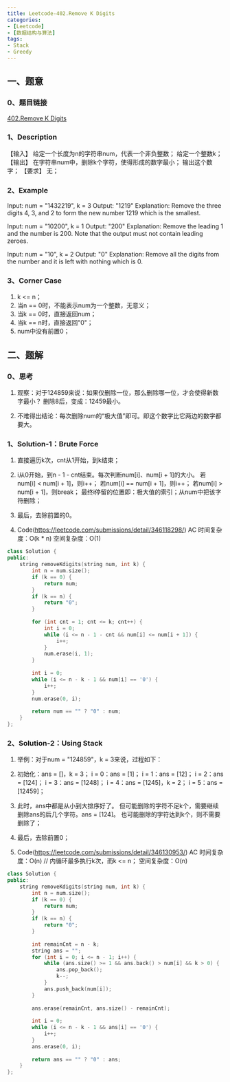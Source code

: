 ```yaml
---
title: Leetcode-402.Remove K Digits
categories: 
- [Leetcode]
- [数据结构与算法]
tags: 
- Stack
- Greedy
---
```


## 一、题意

### 0、题目链接
[402.Remove K Digits](https://leetcode.com/problems/remove-k-digits/)

### 1、Description
【输入】
给定一个长度为n的字符串num，代表一个非负整数；
给定一个整数k；
【输出】
在字符串num中，删除k个字符，使得形成的数字最小；
输出这个数字；
【要求】
无；

### 2、Example
Input: num = "1432219", k = 3
Output: "1219"
Explanation: Remove the three digits 4, 3, and 2 to form the new number 1219 which is the smallest.

Input: num = "10200", k = 1
Output: "200"
Explanation: Remove the leading 1 and the number is 200. Note that the output must not contain leading zeroes.

Input: num = "10", k = 2
Output: "0"
Explanation: Remove all the digits from the number and it is left with nothing which is 0.

<!-- more -->

### 3、Corner Case
1. k <= n；
2. 当n == 0时，不能表示num为一个整数，无意义；
3. 当k == 0时，直接返回num；
4. 当k == n时，直接返回"0"；
5. num中没有前置0；

## 二、题解

### 0、思考
1. 观察：对于124859来说：如果仅删除一位，那么删除哪一位，才会使得新数字最小？
删除8后，变成：12459最小。

2. 不难得出结论：每次删除num的“极大值”即可。即这个数字比它两边的数字都要大。

### 1、Solution-1：Brute Force
1. 直接遍历k次，cnt从1开始，到k结束；

2. i从0开始，到n - 1 - cnt结束。每次判断num[i]、num[i + 1]的大小。
若num[i] < num[i + 1]，则i++；
若num[i] == num[i + 1]，则i++；
若num[i] > num[i + 1]，则break；
最终i停留的位置即：极大值的索引；从num中把该字符删除；

3. 最后，去除前置的0。

4. Code(https://leetcode.com/submissions/detail/346118298/)
AC
时间复杂度：O(k * n)
空间复杂度：O(1)
```C++
class Solution {
public:
    string removeKdigits(string num, int k) {
        int n = num.size();
        if (k == 0) {
            return num;
        }
        if (k == n) {
            return "0";   
        }
        
        for (int cnt = 1; cnt <= k; cnt++) {
            int i = 0;
            while (i <= n - 1 - cnt && num[i] <= num[i + 1]) {
                i++;
            }
            num.erase(i, 1);
        }
        
        int i = 0;
        while (i <= n - k - 1 && num[i] == '0') {
            i++;
        }
        num.erase(0, i);
        
        return num == "" ? "0" : num;
    }
};
```

### 2、Solution-2：Using Stack
1. 举例：对于num = "124859"，k = 3来说，过程如下：

2. 初始化：ans = []，k = 3；
i = 0：ans = [1]；
i = 1：ans = [12]；
i = 2：ans = [124]；
i = 3：ans = [1248]；
i = 4：ans = [1245]，k = 2；
i = 5：ans = [12459]；

3. 此时，ans中都是从小到大排序好了。
但可能删除的字符不足k个，需要继续删除ans的后几个字符。ans = [124]。
也可能删除的字符达到k个，则不需要删除了；

4. 最后，去除前置0；

5. Code(https://leetcode.com/submissions/detail/346130953/)
AC
时间复杂度：O(n) // 内循环最多执行k次，而k <= n；
空间复杂度：O(n)
```C++
class Solution {
public:
    string removeKdigits(string num, int k) {
        int n = num.size();
        if (k == 0) {
            return num;
        }
        if (k == n) {
            return "0";   
        }
        
        int remainCnt = n - k;
        string ans = "";
        for (int i = 0; i <= n - 1; i++) {
            while (ans.size() >= 1 && ans.back() > num[i] && k > 0) {
                ans.pop_back();
                k--;
            }
            ans.push_back(num[i]);
        }
        
        ans.erase(remainCnt, ans.size() - remainCnt);
        
        int i = 0;
        while (i <= n - k - 1 && ans[i] == '0') {
            i++;
        }
        ans.erase(0, i);
        
        return ans == "" ? "0" : ans;
    }
};
```

